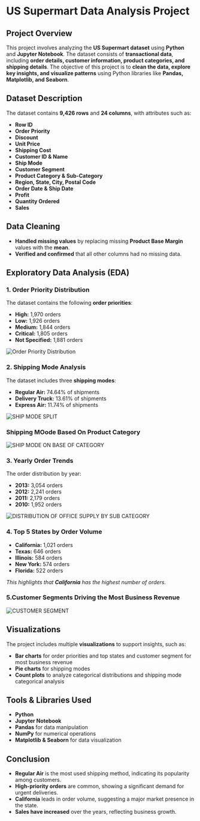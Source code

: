 # US Supermart Data Analysis Project

## Project Overview
This project involves analyzing the **US Supermart dataset** using **Python** and **Jupyter Notebook**. The dataset consists of **transactional data**, including **order details, customer information, product categories, and shipping details**. The objective of this project is to **clean the data, explore key insights, and visualize patterns** using Python libraries like **Pandas, Matplotlib, and Seaborn**.

## Dataset Description
The dataset contains **9,426 rows** and **24 columns**, with attributes such as:

- **Row ID**
- **Order Priority**
- **Discount**
- **Unit Price**
- **Shipping Cost**
- **Customer ID & Name**
- **Ship Mode**
- **Customer Segment**
- **Product Category & Sub-Category**
- **Region, State, City, Postal Code**
- **Order Date & Ship Date**
- **Profit**
- **Quantity Ordered**
- **Sales**

## Data Cleaning
- **Handled missing values** by replacing missing **Product Base Margin** values with the **mean**.
- **Verified and confirmed** that all other columns had no missing data.

## Exploratory Data Analysis (EDA)

### 1. **Order Priority Distribution**
The dataset contains the following **order priorities**:

- **High:** 1,970 orders
- **Low:** 1,926 orders
- **Medium:** 1,844 orders
- **Critical:** 1,805 orders
- **Not Specified:** 1,881 orders

![Order Priority Distribution](https://github.com/user-attachments/assets/e6e12f2a-fcb0-43f6-a3e9-f889a77486bc)


### 2. **Shipping Mode Analysis**
The dataset includes three **shipping modes**:

- **Regular Air:** 74.64% of shipments
- **Delivery Truck:** 13.61% of shipments
- **Express Air:** 11.74% of shipments

![SHIP MODE SPLIT](https://github.com/user-attachments/assets/2cb38803-e488-4832-a2af-39ad336de142)


### **Shipping MOode Based On  Product Category**
![SHIP MODE ON BASE OF CATEGORY ](https://github.com/user-attachments/assets/5011b067-af3b-467b-b8de-1c2a8e78de16)


### 3. **Yearly Order Trends**
The order distribution by year:

- **2013:** 3,054 orders
- **2012:** 2,241 orders
- **2011:** 2,179 orders
- **2010:** 1,952 orders

![DISTRIBUTION OF OFFICE SUPPLY BY SUB CATEGORY](https://github.com/user-attachments/assets/75160dd4-c8c1-4f2f-a32d-3e7c9dde1220)


### 4. **Top 5 States by Order Volume**
- **California:** 1,021 orders
- **Texas:** 646 orders
- **Illinois:** 584 orders
- **New York:** 574 orders
- **Florida:** 522 orders

*This highlights that **California** has the highest number of orders.*

### 5.**Customer Segments Driving the Most Business Revenue**
![CUSTOMER SEGMENT ](https://github.com/user-attachments/assets/99cb888c-88fa-4bcf-adb7-0a555b7daf74)


## Visualizations
The project includes multiple **visualizations** to support insights, such as:

- **Bar charts** for order priorities and top states and customer segment for most business revenue
- **Pie charts** for shipping modes
- **Count plots** to analyze categorical distributions and shipping mode categorical analysis

## Tools & Libraries Used
- **Python**
- **Jupyter Notebook**
- **Pandas** for data manipulation
- **NumPy** for numerical operations
- **Matplotlib & Seaborn** for data visualization

## Conclusion
- **Regular Air** is the most used shipping method, indicating its popularity among customers.
- **High-priority orders** are common, showing a significant demand for urgent deliveries.
- **California** leads in order volume, suggesting a major market presence in the state.
- **Sales have increased** over the years, reflecting business growth.


